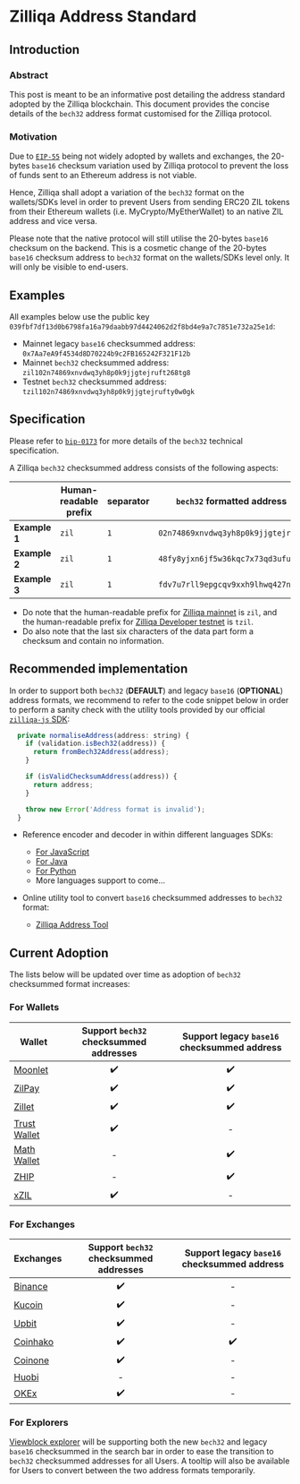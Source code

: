 # Zilliqa Address Standard

## Introduction

### Abstract

This post is meant to be an informative post detailing the address standard adopted by the Zilliqa blockchain. This document provides the concise details of the `bech32` address format customised for the Zilliqa protocol.

### Motivation

Due to [`EIP-55`](https://github.com/ethereum/EIPs/blob/master/EIPS/eip-55.md) being not widely adopted by wallets and exchanges, the 20-bytes `base16` checksum variation used by Zilliqa protocol to prevent the loss of funds sent to an Ethereum address is not viable.

Hence, Zilliqa shall adopt a variation of the `bech32` format on the wallets/SDKs level in order to prevent Users from sending ERC20 ZIL tokens from their Ethereum wallets (i.e. MyCrypto/MyEtherWallet) to an native ZIL address and vice versa.

Please note that the native protocol will still utilise the 20-bytes `base16` checksum on the backend. This is a cosmetic change of the 20-bytes `base16` checksum address to `bech32` format on the wallets/SDKs level only. It will only be visible to end-users.

## Examples

All examples below use the public key `039fbf7df13d0b6798fa16a79daabb97d4424062d2f8bd4e9a7c7851e732a25e1d`:

- Mainnet legacy `base16` checksummed address: `0x7Aa7eA9f4534d8D70224b9c2FB165242F321F12b`
- Mainnet `bech32` checksummed address: `zil102n74869xnvdwq3yh8p0k9jjgtejruft268tg8`
- Testnet `bech32` checksummed address: `tzil102n74869xnvdwq3yh8p0k9jjgtejrufty0w0gk`

## Specification

Please refer to [`bip-0173`](https://github.com/bitcoin/bips/blob/master/bip-0173.mediawiki#bech32) for more details of the `bech32` technical specification.

A Zilliqa `bech32` checksummed address consists of the following aspects:

|               | Human-readable prefix | separator | `bech32` formatted address         | checksum |
| ------------- | --------------------- | --------- | ---------------------------------- | -------- |
| **Example 1** | `zil`                 | `1`       | `02n74869xnvdwq3yh8p0k9jjgtejruft` | `268tg8` |
| **Example 2** | `zil`                 | `1`       | `48fy8yjxn6jf5w36kqc7x73qd3ufuu24` | `a4u8t9` |
| **Example 3** | `zil`                 | `1`       | `fdv7u7rll9epgcqv9xxh9lhwq427nsql` | `58qcs9` |

- Do note that the human-readable prefix for [Zilliqa mainnet](https://viewblock.io/zilliqa) is `zil`, and the human-readable prefix for [Zilliqa Developer testnet](https://viewblock.io/zilliqa?network=testnet) is `tzil`.
- Do also note that the last six characters of the data part form a checksum and contain no information.

## Recommended implementation

In order to support both `bech32` (**DEFAULT**) and legacy `base16` (**OPTIONAL**) address formats, we recommend to refer to the code snippet below in order to perform a sanity check with the utility tools provided by our official [`zilliqa-js` SDK](https://github.com/Zilliqa/Zilliqa-JavaScript-Library):

```javascript
  private normaliseAddress(address: string) {
    if (validation.isBech32(address)) {
      return fromBech32Address(address);
    }

    if (isValidChecksumAddress(address)) {
      return address;
    }

    throw new Error('Address format is invalid');
  }
```

- Reference encoder and decoder in within different languages SDKs:

  - [For JavaScript](https://github.com/Zilliqa/Zilliqa-JavaScript-Library/blob/dev/packages/zilliqa-js-crypto/src/bech32.ts)
  - [For Java](https://github.com/FireStack-Lab/LaksaJ/blob/master/src/main/java/com/firestack/laksaj/utils/Bech32.java)
  - [For Python](https://github.com/deepgully/pyzil/blob/master/pyzil/crypto/bech32.py)
  - More languages support to come...

- Online utility tool to convert `base16` checksummed addresses to `bech32` format:
  - [Zilliqa Address Tool](https://www.coinhako.com/zil-check)

## Current Adoption

The lists below will be updated over time as adoption of `bech32` checksummed format increases:

### For Wallets

| Wallet                                                           | Support `bech32` checksummed addresses | Support legacy `base16` checksummed address |
| ---------------------------------------------------------------- | :------------------------------------: | :-----------------------------------------: |
| [Moonlet](https://moonlet.xyz/)                                  |          :heavy_check_mark:                     |             :heavy_check_mark:              |
| [ZilPay](https://zilpay.xyz/)                                    |                   :heavy_check_mark:                    |             :heavy_check_mark:              |
| [Zillet](https://zillet.io/)                                     |           :heavy_check_mark:                    |             :heavy_check_mark:              |
| [Trust Wallet](https://trustwallet.com/)                         |           :heavy_check_mark:           |                      -                      |
| [Math Wallet](https://www.mathwallet.org/en/)                    |                   -                    |             :heavy_check_mark:              |
| [ZHIP](https://itunes.apple.com/app/zhip/id1455248315?l=en&mt=8) |                   -                    |             :heavy_check_mark:              |
| [xZIL](https://tinyurl.com/y2lzmfl6)                             |                   :heavy_check_mark:                    |             -              |

### For Exchanges

| Exchanges                             | Support `bech32` checksummed addresses | Support legacy `base16` checksummed address |
| ------------------------------------- | :------------------------------------: | :-----------------------------------------: |
| [Binance](https://www.binance.com/)   |           :heavy_check_mark:           |             -              |
| [Kucoin](https://www.kucoin.com/)     |           :heavy_check_mark:           |                      -                      |
| [Upbit](https://upbit.com/)           |                   :heavy_check_mark:                    |                      -                      |
| [Coinhako](https://www.coinhako.com/) |           :heavy_check_mark:           |             :heavy_check_mark:              |
| [Coinone](https://coinone.co.kr/)     |                   :heavy_check_mark:                    |             -              |
| [Huobi](https://www.huobi.com/)       |                   -                    |                      -                      |
| [OKEx](https://www.okex.com/)         |                   :heavy_check_mark:                    |                      -                      |

### For Explorers

[Viewblock explorer](https://viewblock.io/zilliqa) will be supporting both the new `bech32` and legacy `base16` checksummed in the search bar in order to ease the transition to `bech32` checksummed addresses for all Users. A tooltip will also be available for Users to convert between the two address formats temporarily.
